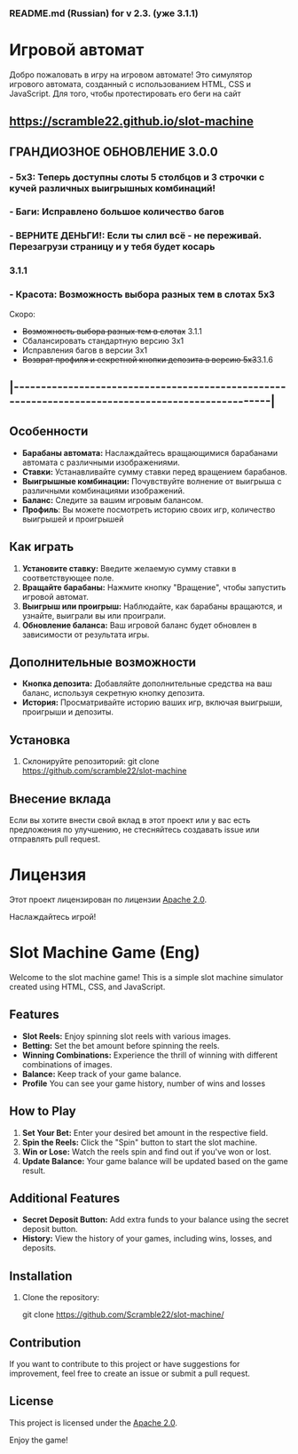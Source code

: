 ### README.md (Russian) for v 2.3. (уже 3.1.1)

# Игровой автомат

Добро пожаловать в игру на игровом автомате! Это симулятор игрового автомата, созданный с использованием HTML, CSS и JavaScript.
Для того, чтобы протестировать его беги на сайт 

## https://scramble22.github.io/slot-machine


## ГРАНДИОЗНОЕ ОБНОВЛЕНИЕ 3.0.0
 ### - **5x3:** Теперь доступны слоты 5 столбцов и 3 строчки с кучей различных выигрышных комбинаций!
 ### - **Баги:** Исправлено большое количество багов
 ### - **ВЕРНИТЕ ДЕНЬГИ!:** Если ты слил всё - не переживай. Перезагрузи страницу и у тебя будет косарь
 
 ### 3.1.1
 ### - **Красота:** Возможность выбора разных тем в слотах 5x3
   
Скоро:
   - ~~Возможность выбора разных тем в слотах~~ 3.1.1
   - Сбалансировать стандартную версию 3x1
   - Исправления багов в версии 3x1
   - ~~Возврат профиля и секретной кнопки депозита в версию 5x3~~3.1.6

## |--------------------------------------------------------------------------------------------------|

## Особенности

- **Барабаны автомата:** Наслаждайтесь вращающимися барабанами автомата с различными изображениями.
- **Ставки:** Устанавливайте сумму ставки перед вращением барабанов.
- **Выигрышные комбинации:** Почувствуйте волнение от выигрыша с различными комбинациями изображений.
- **Баланс:** Следите за вашим игровым балансом.
- **Профиль**: Вы можете посмотреть историю своих игр, количество выигрышей и проигрышей

## Как играть

1. **Установите ставку:** Введите желаемую сумму ставки в соответствующее поле.
2. **Вращайте барабаны:** Нажмите кнопку "Вращение", чтобы запустить игровой автомат.
3. **Выигрыш или проигрыш:** Наблюдайте, как барабаны вращаются, и узнайте, выиграли вы или проиграли.
4. **Обновление баланса:** Ваш игровой баланс будет обновлен в зависимости от результата игры.

## Дополнительные возможности

- **Кнопка депозита:** Добавляйте дополнительные средства на ваш баланс, используя секретную кнопку депозита.
- **История:** Просматривайте историю ваших игр, включая выигрыши, проигрыши и депозиты.

## Установка

1. Склонируйте репозиторий:
   git clone <https://github.com/scramble22/slot-machine>

## Внесение вклада
Если вы хотите внести свой вклад в этот проект или у вас есть предложения по улучшению, не стесняйтесь создавать issue или отправлять pull request.

# Лицензия
Этот проект лицензирован по лицензии [Apache 2.0](https://www.apache.org/licenses/LICENSE-2.0).

Наслаждайтесь игрой!



# Slot Machine Game (Eng)

Welcome to the slot machine game! This is a simple slot machine simulator created using HTML, CSS, and JavaScript.

## Features

- **Slot Reels:** Enjoy spinning slot reels with various images.
- **Betting:** Set the bet amount before spinning the reels.
- **Winning Combinations:** Experience the thrill of winning with different combinations of images.
- **Balance:** Keep track of your game balance.
- **Profile** You can see your game history, number of wins and losses

## How to Play

1. **Set Your Bet:** Enter your desired bet amount in the respective field.
2. **Spin the Reels:** Click the "Spin" button to start the slot machine.
3. **Win or Lose:** Watch the reels spin and find out if you've won or lost.
4. **Update Balance:** Your game balance will be updated based on the game result.

## Additional Features

- **Secret Deposit Button:** Add extra funds to your balance using the secret deposit button.
- **History:** View the history of your games, including wins, losses, and deposits.

## Installation

1. Clone the repository:

   git clone <https://github.com/Scramble22/slot-machine/>

## Contribution
If you want to contribute to this project or have suggestions for improvement, feel free to create an issue or submit a pull request.

## License
This project is licensed under the [Apache 2.0](https://www.apache.org/licenses/LICENSE-2.0).

Enjoy the game!
